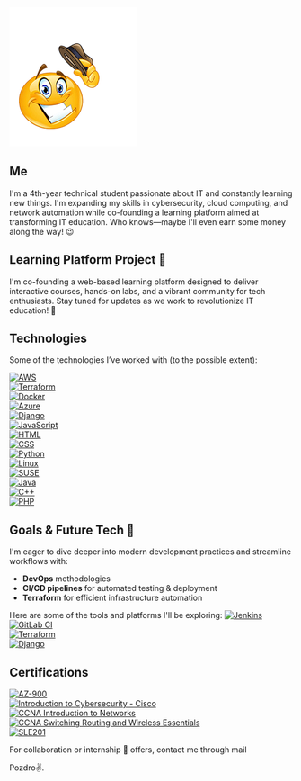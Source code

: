 <img src="Howdy.png" alt="Howdy">

## Me
I'm a 4th-year technical student passionate about IT and constantly learning new things. I'm expanding my skills in cybersecurity, cloud computing, and network automation while co-founding a learning platform aimed at transforming IT education. Who knows—maybe I'll even earn some money along the way! 😉

## Learning Platform Project 🌟
I'm co-founding a web-based learning platform designed to deliver interactive courses, hands-on labs, and a vibrant community for tech enthusiasts. Stay tuned for updates as we work to revolutionize IT education! 🚀

## Technologies
Some of the technologies I’ve worked with (to the possible extent):

[![AWS](https://img.shields.io/badge/AWS-232F3E?style=flat&logo=amazon-aws&logoColor=white)](https://aws.amazon.com)  
[![Terraform](https://img.shields.io/badge/Terraform-7B42B6?style=flat&logo=terraform&logoColor=white)](https://www.terraform.io)  
[![Docker](https://img.shields.io/badge/Docker-2496ED?style=flat&logo=docker&logoColor=white)](https://www.docker.com)  
[![Azure](https://img.shields.io/badge/Azure-0089D6?style=flat&logo=microsoft-azure&logoColor=white)](https://azure.microsoft.com)  
[![Django](https://img.shields.io/badge/Django-092E20?style=flat&logo=django&logoColor=white)](https://www.djangoproject.com)  
[![JavaScript](https://img.shields.io/badge/JavaScript-F7DF1E?style=flat&logo=javascript&logoColor=black)](https://developer.mozilla.org/en-US/docs/Web/JavaScript)  
[![HTML](https://img.shields.io/badge/HTML-E34F26?style=flat&logo=html5&logoColor=white)](https://developer.mozilla.org/en-US/docs/Web/HTML)  
[![CSS](https://img.shields.io/badge/CSS-1572B6?style=flat&logo=css3&logoColor=white)](https://developer.mozilla.org/en-US/docs/Web/CSS)  
[![Python](https://img.shields.io/badge/Python-3776AB?style=flat&logo=python&logoColor=white)](https://www.python.org)  
[![Linux](https://img.shields.io/badge/Linux-FCC624?style=flat&logo=linux&logoColor=black)](https://www.kernel.org)  
[![SUSE](https://img.shields.io/badge/SUSE-3E9E3E?style=flat&logo=suse&logoColor=white)](https://www.suse.com)  
[![Java](https://img.shields.io/badge/java-%23ED8B00.svg?style=flat&logo=openjdk&logoColor=white)](https://www.oracle.com/java)  
[![C++](https://img.shields.io/badge/C%2B%2B-00599C?style=flat&logo=c%2B%2B&logoColor=white)](https://isocpp.org)  
[![PHP](https://img.shields.io/badge/PHP-777BB4?style=flat&logo=php&logoColor=white)](https://www.php.net)

## Goals & Future Tech 🎯
I'm eager to dive deeper into modern development practices and streamline workflows with:
- **DevOps** methodologies  
- **CI/CD pipelines** for automated testing & deployment  
- **Terraform** for efficient infrastructure automation

Here are some of the tools and platforms I'll be exploring:
[![Jenkins](https://img.shields.io/badge/Jenkins-D24939?style=flat&logo=jenkins&logoColor=white)](https://jenkins.io)  
[![GitLab CI](https://img.shields.io/badge/GitLab_CI-FC6D26?style=flat&logo=gitlab&logoColor=white)](https://about.gitlab.com/)  
[![Terraform](https://img.shields.io/badge/Terraform-7B42B6?style=flat&logo=terraform&logoColor=white)](https://www.terraform.io)  
[![Django](https://img.shields.io/badge/Django-092E20?style=flat&logo=django&logoColor=white)](https://www.djangoproject.com)

## Certifications

[![AZ-900](https://img.shields.io/badge/AZ--900-0078D4?style=flat&logo=microsoft-azure&logoColor=white)](https://learn.microsoft.com/en-us/certifications/azure-fundamentals)  
[![Introduction to Cybersecurity - Cisco](https://img.shields.io/badge/Introduction%20to%20Cybersecurity-003B5C?style=flat&logo=cisco&logoColor=white)](https://www.netacad.com/courses/introduction-to-cybersecurity)  
[![CCNA Introduction to Networks](https://img.shields.io/badge/CCNA%20Intro%20to%20Networks-006D8C?style=flat&logo=cisco&logoColor=white)](https://www.netacad.com/courses/networking/ccna-introduction-networks)  
[![CCNA Switching Routing and Wireless Essentials](https://img.shields.io/badge/CCNA%20Switching%20Routing%20and%20Wireless%20Essentials-006D8C?style=flat&logo=cisco&logoColor=white)](https://www.netacad.com/courses/networking/ccna-switching-routing-wireless-essentials)  
[![SLE201](https://img.shields.io/badge/SLE201-4B92DB?style=flat&logo=suse&logoColor=white)](https://www.suse.com/training/course/sle201v15/)

For collaboration or internship 👀 offers, contact me through mail

Pozdro✌️.
